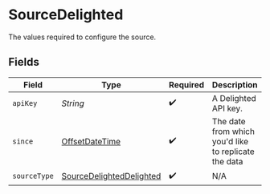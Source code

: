 # SourceDelighted

The values required to configure the source.


## Fields

| Field                                                                                     | Type                                                                                      | Required                                                                                  | Description                                                                               | Example                                                                                   |
| ----------------------------------------------------------------------------------------- | ----------------------------------------------------------------------------------------- | ----------------------------------------------------------------------------------------- | ----------------------------------------------------------------------------------------- | ----------------------------------------------------------------------------------------- |
| `apiKey`                                                                                  | *String*                                                                                  | :heavy_check_mark:                                                                        | A Delighted API key.                                                                      |                                                                                           |
| `since`                                                                                   | [OffsetDateTime](https://docs.oracle.com/javase/8/docs/api/java/time/OffsetDateTime.html) | :heavy_check_mark:                                                                        | The date from which you'd like to replicate the data                                      | 2022-05-30T04:50:23Z                                                                      |
| `sourceType`                                                                              | [SourceDelightedDelighted](../../models/shared/SourceDelightedDelighted.md)               | :heavy_check_mark:                                                                        | N/A                                                                                       |                                                                                           |